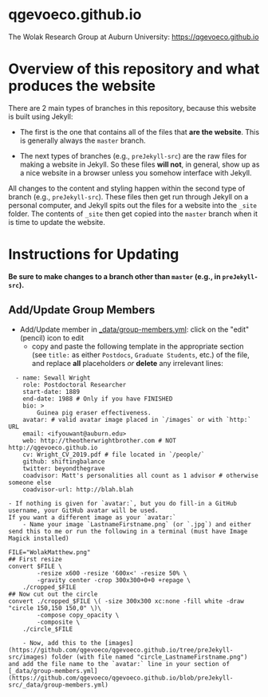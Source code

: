 
# qgevoeco.github.io
The Wolak Research Group at Auburn University: https://qgevoeco.github.io

# Overview of this repository and what produces the website

There are 2 main types of branches in this repository, because this website is built using Jekyll:

  - The first is the one that contains all of the files that **are the website**. This is generally always the `master` branch. 

  - The next types of branches (e.g., `preJekyll-src`) are the raw files for making a website in Jekyll. So these files **will not**, in general, show up as a nice website in a browser unless you somehow interface with Jekyll.

All changes to the content and styling happen within the second type of branch (e.g., `preJekyll-src`). These files then get run through Jekyll on a personal computer, and Jekyll spits out the files for a website into the `_site` folder. The contents of `_site` then get copied into the `master` branch when it is time to update the website.

# Instructions for Updating

**Be sure to make changes to a branch other than `master` (e.g., in `preJekyll-src`).**

## Add/Update Group Members

  - Add/Update member in [_data/group-members.yml](https://github.com/qgevoeco/qgevoeco.github.io/blob/preJekyll-src/_data/group-members.yml): click on the "edit" (pencil) icon to edit
    - copy and paste the following template in the appropriate section (see `title:` as either `Postdocs`, `Graduate Students`, etc.) of the file, and replace **all** placeholders *or* **delete** any irrelevant lines:

```
  - name: Sewall Wright
    role: Postdoctoral Researcher
    start-date: 1889
    end-date: 1988 # Only if you have FINISHED
    bio: >
        Guinea pig eraser effectiveness.
    avatar: # valid avatar image placed in `/images` or with `http:` URL
    email: <ifyouwant@auburn.edu>
    web: http://theotherwrightbrother.com # NOT http://qgevoeco.github.io
    cv: Wright_CV_2019.pdf # file located in `/people/`
    github: shiftingbalance
    twitter: beyondthegrave
    coadvisor: Matt's personalities all count as 1 advisor # otherwise someone else
    coadvisor-url: http://blah.blah
```

    - If nothing is given for `avatar:`, but you do fill-in a GitHub username, your GitHub avatar will be used.
    If you want a different image as your `avatar:`
        - Name your image `LastnameFirstname.png` (or `.jpg`) and either send this to me or run the following in a terminal (must have Image Magick installed)


```
FILE="WolakMatthew.png"
## First resize
convert $FILE \
        -resize x600 -resize '600x<' -resize 50% \
        -gravity center -crop 300x300+0+0 +repage \
    ./cropped_$FILE
## Now cut out the circle
convert ./cropped_$FILE \( -size 300x300 xc:none -fill white -draw "circle 150,150 150,0" \)\
        -compose copy_opacity \
        -composite \
    ./circle_$FILE
```

        - Now, add this to the [images](https://github.com/qgevoeco/qgevoeco.github.io/tree/preJekyll-src/images) folder (with file named "circle_LastnameFirstname.png") and add the file name to the `avatar:` line in your section of [_data/group-members.yml](https://github.com/qgevoeco/qgevoeco.github.io/blob/preJekyll-src/_data/group-members.yml)




<!-- 
## 
[Update projects](https://github.com/qgevoeco)
-->


